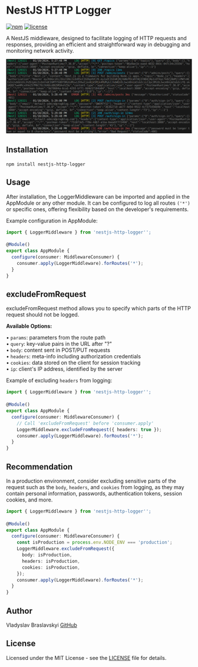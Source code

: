 # NestJS HTTP Logger

[![npm](https://img.shields.io/npm/v/nestjs-http-logger.svg)](https://www.npmjs.com/package/nestjs-http-logger)
[![license](https://img.shields.io/github/license/vlbras/nestjs-http-logger.svg)](https://www.npmjs.com/package/nestjs-http-logger)

A NestJS middleware, designed to facilitate logging of HTTP requests and responses, providing an efficient and straightforward way in debugging and monitoring network activity.

![Logs](logs.png)

## Installation

```
npm install nestjs-http-logger
```

## Usage

After installation, the LoggerMiddleware can be imported and applied in the AppModule or any other module. It can be configured to log all routes ```('*')``` or specific ones, offering flexibility based on the developer's requirements.

Example configuration in AppModule:

```ts
import { LoggerMiddleware } from 'nestjs-http-logger'';

@Module()
export class AppModule {
  configure(consumer: MiddlewareConsumer) {
    consumer.apply(LoggerMiddleware).forRoutes('*');
  }
}
```

## excludeFromRequest

excludeFromRequest method allows you to specify which parts of the HTTP request should not be logged.

<b>Available Options:</b>

• ```params```: parameters from the route path<br>
• ```query```: key-value pairs in the URL after "?"<br>
• ```body```: content sent in POST/PUT requests<br>
• ```headers```: meta-info including authorization credentials<br>
• ```cookies```: data stored on the client for session tracking<br>
• ```ip```: client's IP address, identified by the server

Example of excluding ```headers``` from logging:

```ts
import { LoggerMiddleware } from 'nestjs-http-logger'';

@Module()
export class AppModule {
  configure(consumer: MiddlewareConsumer) {
    // Call 'excludeFromRequest' before 'consumer.apply'
    LoggerMiddleware.excludeFromRequest({ headers: true });
    consumer.apply(LoggerMiddleware).forRoutes('*');
  }
}
```

## Recommendation

In a production environment, consider excluding sensitive parts of the request such as the ```body```, ```headers```, and ```cookies``` from logging, as they may contain personal information, passwords, authentication tokens, session cookies, and more.

```ts
import { LoggerMiddleware } from 'nestjs-http-logger'';

@Module()
export class AppModule {
  configure(consumer: MiddlewareConsumer) {
    const isProduction = process.env.NODE_ENV === 'production';
    LoggerMiddleware.excludeFromRequest({
      body: isProduction,
      headers: isProduction,
      cookies: isProduction,
    });
    consumer.apply(LoggerMiddleware).forRoutes('*');
  }
}
```

## Author

Vladyslav Braslavskyi [GitHub](https://github.com/vlbras)

## License

Licensed under the MIT License - see the [LICENSE](LICENSE) file for details.
